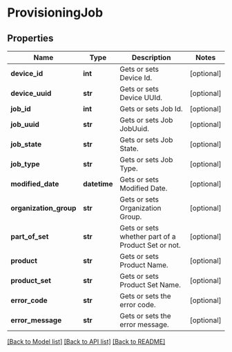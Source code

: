 # ProvisioningJob

## Properties
Name | Type | Description | Notes
------------ | ------------- | ------------- | -------------
**device_id** | **int** | Gets or sets Device Id. | [optional] 
**device_uuid** | **str** | Gets or sets Device UUId. | [optional] 
**job_id** | **int** | Gets or sets Job Id. | [optional] 
**job_uuid** | **str** | Gets or sets Job JobUuid. | [optional] 
**job_state** | **str** | Gets or sets Job State. | [optional] 
**job_type** | **str** | Gets or sets Job Type. | [optional] 
**modified_date** | **datetime** | Gets or sets Modified Date. | [optional] 
**organization_group** | **str** | Gets or sets Organization Group. | [optional] 
**part_of_set** | **str** | Gets or sets whether part of a Product Set or not. | [optional] 
**product** | **str** | Gets or sets Product Name. | [optional] 
**product_set** | **str** | Gets or sets Product Set Name. | [optional] 
**error_code** | **str** | Gets or sets the error code. | [optional] 
**error_message** | **str** | Gets or sets the error message. | [optional] 

[[Back to Model list]](../README.md#documentation-for-models) [[Back to API list]](../README.md#documentation-for-api-endpoints) [[Back to README]](../README.md)


